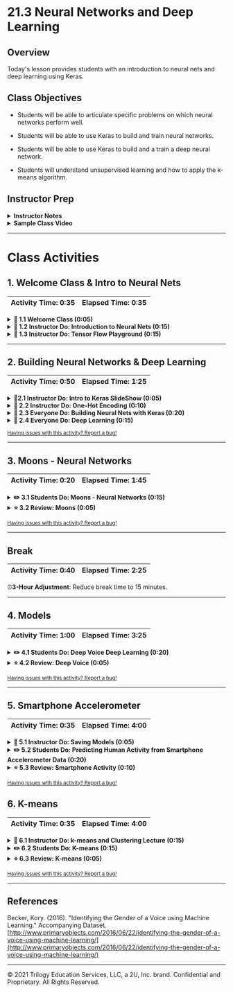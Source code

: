 # 21.3 Neural Networks and Deep Learning

## Overview

Today's lesson provides students with an introduction to neural nets and deep learning using Keras.

## Class Objectives

* Students will be able to articulate specific problems on which neural networks perform well.

* Students will be able to use Keras to build and train neural networks.

* Students will be able to use Keras to build and a train a deep neural network.

* Students will understand unsupervised learning and how to apply the k-means algorithm.

## Instructor Prep

<details>
  <summary><strong>Instructor Notes</summary></strong>

* You may find that this lesson falls on a weekday due to a holiday shifting the course schedule. In this case, we have provided notes within the LP that will allow you to **easily adjust the length of the lesson to fit into a weekday class**.

  * Be on the lookout for a ⏰**3-Hour Adjustment** note at the top of activities in this Lesson Plan. If this class is being taught on a weekday, please utilize the directions found in the note. Keep in mind that breaks will be reduced from 40 minutes to the typical 15 minutes for a weekday class as well.

  * Shortening these activities could potentially limit the students' ability to finish them, so please remind them to utilize office hours to clear up any questions they may have.

* As a reminder these slideshows are for instructor use only - when distributing slides to students, please first export the slides to a PDF file. You may then send out the PDF file.

* Please reference our [Student FAQ](../../../05-Instructor-Resources/README.md#unit-21-machine-learning) for answers to questions frequently asked by students of this program. If you have any recommendations for additional questions, feel free to log an issue or a pull request with your desired additions.

</details>

<details>
  <summary><strong>Sample Class Video</summary></strong>

* To view an example class lecture visit (Note video may not reflect latest lesson plan): [Class Video](https://codingbootcamp.hosted.panopto.com/Panopto/Pages/Viewer.aspx?id=f41f4277-27b6-4462-a187-aa88002a53f2)

</details>

- - -

# Class Activities

## 1. Welcome Class & Intro to Neural Nets

| Activity Time:       0:35 |  Elapsed Time:      0:35  |
|---------------------------|---------------------------|

<details>
  <summary><strong> 📣 1.1 Welcome Class (0:05)</strong></summary>

* Explain that today's class will first discuss neural networks and deep learning. Then, move onto the k-means unsupervised clustering algorithm.

</details>

<details>
  <summary><strong> 📣 1.2 Instructor Do: Introduction to Neural Nets (0:15)</strong></summary>

* Walk through slides 1-14 (Intro to Neural Networks) of the [slideshow](https://drive.google.com/open?id=14voz4G22b6m-zBVih7Vf1CtbAkweQKyGD-W3yK4ZwdA) and highlight the following:

  * Discuss a few motivating examples of Neural Networks and Deep Learning.

  * Explain that an Artificial Neuron mimics the behavior of a biological neuron in the brain.

  * Explain that an Artificial Neural Network is simply an architecture of interconnected neurons.

  * Explain that a Neural Network processes information in similar ways to the brain. Inputs flow through the network and are trained to detect higher level features as the progress through the network until an output or decision can be made.

  * Show that Neural Networks are just layer of connected Neurons.

  * Point out that unlike other machine learning models, neural network models can be used for two-class classification, multi-class classification, probability, and regression using the same basic structure.

    * Explain that the most common output of a neural network is a two-class classification or probability.

  * Explain that Neural Networks are trained by feeding inputs (i.e. pictures of cats and dogs) through a network, calculating an output, comparing that to a known label, and then using any error to update all of the weights in the network. A Neural Network essentially learns by adjusting it's weights between each node. This controls the activation of neurons.

  * Show an example of using a trained network to predict the label of a cat or a dog in an image.

  * Ask for any additional questions before moving on.

  </details>

<details>
  <summary><strong> 📣 1.3 Instructor Do: Tensor Flow Playground (0:15)</strong></summary>

* Explain that one of the best ways to develop an intuition for how neural nets work is to watch them learn.

* Explain that [Tensor Flow Playground](http://playground.tensorflow.org) is a website where users can configure and train a neural network on different kinds of problems.

* Explain that the objective of this demonstration is to enhance students' intuition for what kinds of problems neural nets perform well on, and how they learn over time.

* Navigate to the [Tensor Flow Playground](http://playground.tensorflow.org/).

  * Send out the link and encourage students to follow along.

  ![tfp_home.png](Images/tfp_home.png)

* Take a moment to explain the layout of the page to the class.

* Note the "play" button in the top left corner of the page. Explain that clicking this starts training the network.

  ![tf_play.png](Images/tf_play.png)

* In the same row as the play button, there are dropdowns for **Learning Rate**; **Activation Function**; **Regularization**; etc.

  * Explain that these options affect how quickly a network learns, and influence the goodness of its predictions.

  * Explain that tuning these parameters is important, but advanced.

  * For now, leave this row as-is.

* Below this row are headings for **Data**; **Features**; **Hidden Layers**; and **Output**.

* Under **Data**, select the data set on which to train the model.

* Instruct students to select the two blobs in the bottom left.

  ![two_blobs.png](Images/two_blobs.png)

* Explain that changing the **Features** allows the user to  specify properties to look for in the input data.

  * Instruct students to select only x<sub>1</sub> and x<sub>2</sub>, which should be the defaults.

  ![x1_x2.png](Images/x1_x2.png)

* **Hidden Layers** identify "higher-order" patterns and correlations amongst input features.

  * Instruct students to remove all but one hidden layer.

  * Instruct students to configure their hidden layer with 6 neurons.

  * Explain that a common rule of thumb for 3-layer networks is to use three times as many nodes in the hidden layer as in the input layer.

  ![tfp_hidden_layer.png](Images/tfp_hidden_layer.png)

* Finally, note the **Output** image, which plots the network's decision boundaries as it learns.

  * Point out that the output image displays the two blobs in the data on the left.

  ![tfp_setup.png](Images/tfp_setup.png)

* Ask a student to explain how a successful classifier would draw a decision boundary for this data.

  * A good classifier would draw a line between the blobs.

* Emphasize that this data set is **linearly separable**.

* Start training the network, and call attention to the output image on the right-hand side of the page.

* Begin training the model by clicking the play button in the top left corner.

* Point out that, right after the play button is pressed, the fit _changed_ over time.

* The network draws a linear decision boundary, as expected.

  ![nnet_linear_classification.png](Images/nnet_linear_classification.png)

* Explain that this isn't new: A variety of sklearn classifiers already covered in class can draw this boundary just fine.

* Ask a student to name one sklearn model that could distinguish between these two regions.

  * The prototypical model for classifying two distinct regions is **logistic regression**.

* This example shows that neural networks can easily solve linear problems, but doesn't demonstrate their efficacy at modeling nonlinearities.

* Explain to students that neural nets are particularly powerful at modeling nonlinearities.

  * This implies they should be good at distinguishing linearly separable regions, as well.

* Click the blob-in-circle data set on the left.

  ![blob_in_circle.png](Images/blob_in_circle.png)

* Highlight that these two regions are highly nonlinear.

  * The nonlinearity is due to the fact that the regions are separated by a circle, so there's no single _line_ that can be drawn to distinguish them.

* Now, train the network, and observe how neural nets learn nonlinearities.

  * Click the play button in the top left.

  * Point out that, as before, the decision boundary changes in time.

  * Highlight that it takes much longer for the network to find the circular decision boundary than the linear one.

  * It does, nevertheless, manage to separate the regions.

  * Emphasize that this is a huge win over classical methods!

* Explain that, while this is a complicated function to fit, more complicated nonlinearities are common.

* Instruct students to select the spiral data on the left.

  ![spiral.png](Images/spiral.png)

* Point out that this is much more complicated than a simple circle.

* Click the play button in the top left.

* Point out that, this time, the neural net doesn't do such a good job fitting the curves.

  * Point out that this implies there are problems our neural net can't solve.

  ![nnet_failed_spiral.png](Images/nnet_failed_spiral.png)

* Explain that this is because the data is, in some sense, "too nonlinear" for this network.

* Explain that this is where **hidden layers** come in.

* Remind students that each layer of a network distills information that it receives from a previous layer.

  * Explain that, the more complex the nonlinearities in the data, the more "distillation steps" will be required for the network to "understand" where to draw its decision boundaries.

  * Explain that adding hidden layers increases the "level of nonlinearity" a network can detect and fit.

  * Explain that this is why **deep networks**—i.e., those with more than 3 layers—must be used to solve most interesting real-world problems.

* Explain that this problem is, in fact, rather difficult.

* Explain that it requires the addition of hidden layers; more input features; and configuration of the model's learning rate, activation function, and regularization methods.

* Explain that values like the **learning rate** are constants in the learning equations.

* Explain that such constants influence how quickly and how well the network learns.

* Explain that hyperparameter selection is a major topic in deep learning research.

* Set up TensorFlow Playground with the parameters shown in the image below, and click the play button in the top left.

  ![nnet_spiral_setup.png](Images/nnet_spiral_setup.png)

* Point out that the spiral takes much longer to fit than previous data sets.

  * Point out the number in the top left and immediately to the right of the play button.

    * This counts the number of training cycles, or **epochs**, over which the network has been trained.

  * Point out that it takes more epochs to train a network to fit the spiral than to train a network to fit either the circle or two blobs.

* Point out that the final fit still isn't perfect—but, it's extremely good relative to the complexity of the data set and the performance of alternative models.

  ![nnet_successful_spiral.png](Images/nnet_successful_spiral.png)

* Emphasize that this demonstration has shown us:

  * How neural networks learn over time.

  * What properties of a neural network determine how quickly it learns, as well as the goodness of its fit.

* Allow students a few minutes to experiment with the other datasets, features, and layers.

* Take a moment to address remaining questions before proceeding.

</details>

- - -

## 2. Building Neural Networks & Deep Learning

| Activity Time:       0:50 |  Elapsed Time:      1:25  |
|---------------------------|---------------------------|

<details>
  <summary><strong> 📣2.1 Instructor Do: Intro to Keras SlideShow (0:05)</strong></summary>

* Walk through slides 15-21 (Why Keras? Who keras?) of the [slideshow](https://drive.google.com/open?id=14voz4G22b6m-zBVih7Vf1CtbAkweQKyGD-W3yK4ZwdA)  and highlight the following:

  * Explain that we are going to use TensorFlow and Keras to build our Neural Networks. TensorFlow allows us to run our code across multiple platforms in a highly efficient way.

  * Explain that Keras is an abstraction layer on top of TensorFLow that makes it easier to build models. You can relate this to using Plotly.js to build charts instead of using the more verbose D3.js library.

  * Show an example of how Keras provides the standard `model -> fit -> predict` interface that they are used to seeing (with a few additional steps that will be covered later).

  * Finally, ask students to install Keras in their python environment using `conda install tensorflow` and `conda install keras` and then test the install by importing keras in a jupyter notebook using `import tensorflow.keras`.

</details>

<details>
  <summary><strong> 📣 2.2 Instructor Do: One-Hot Encoding (0:10)</strong></summary>

* This activity is an introduction to one-hot encoding; an essential step in building a neural network classifier.

* Launch Jupyter Notebook, and step through the [01-Ins_One_Hot_Encoding/One_Hot_Encoding.ipynb](Activities/01-Ins_One_Hot_Encoding/Solved/One_Hot_Encoding.ipynb) notebook.

* Explain that when data contains strings for labels, they need to be converted to numeric values.

* Show the example of an input that contains the strings `dog` and `cat`.

  ![Ins_One_Hot_Encoding1](Images/Ins_One_Hot_Encoding1.png)

* Explain that these labels can be converted into numeric values in two steps.

  1. First, label encoding converts our classes into a numeric value as show in the iris example.

  ![Ins_One_Hot_Encoding2](Images/Ins_One_Hot_Encoding2.png)
  ![Ins_One_Hot_Encoding3](Images/Ins_One_Hot_Encoding3.png)

  * Loop through the encoded values to show students the results.

    ![One_Hot_Encoding_labels.png](Images/One_Hot_Encoding_labels.png)

  2. One-Hot Encoding converts that numeric value to a one-hot encoded array. One-Hot Encoding avoids biasing the model by applying numeric classes.

  ![Ins_One_Hot_Encoding4.png](Images/Ins_One_Hot_Encoding4.png)

* Explain that this processes will be frequently used when classifying data using neural networks.

* Send out a reference for students that are interested in learning more about [One-Hot Encoding](https://machinelearningmastery.com/why-one-hot-encode-data-in-machine-learning/).

* Take a moment to address remaining questions before proceeding.

</details>

<details>
  <summary><strong> 🎉 2.3 Everyone Do: Building Neural Nets with Keras (0:20) </strong></summary>

* ⏰**3-Hour Adjustment**: Reduce activity time to 15 minutes.

* This activity is designed to have students practice creating a simple neural network with Keras by replicating a visual representation.  Students should follow along with the instructor demonstration.

* Open [02-Evr_First_Neural_Network/First_Neural_Network.ipynb](Activities/02-Evr_First_Neural_Network/Solved/First_Neural_Network.ipynb) and send out the unsolved version to students: [02-Evr_First_Neural_Network/First_Neural_Network.ipynb](Activities/02-Evr_First_Neural_Network/Unsolved/First_Neural_Network.ipynb).

  * The goal of this activity is to create a neural network that matches the diagram below to classify data.

    ![nnet.png](Images/nnet.png)

    * First, use sklearn to build a dataset with 100 samples and 3 features.  Then, create our training and testing data.

    ![Evr_First_Neural_Network1.png](Images/Evr_First_Neural_Network1.png)

    ![Evr_First_Neural_Network2.png](Images/Evr_First_Neural_Network2.png)

    * Scale the feature data using the StandardScaler.  Remember to scale both the testing and training data.

      * Scaling is extremely important with neural networks.  Without scaling, it is difficult for the training cycle to converge.

      ![Evr_First_Neural_Network3.png](Images/Evr_First_Neural_Network3.png)

      ![Evr_First_Neural_Network4.png](Images/Evr_First_Neural_Network4.png)

    * Note that for regressions the y-values will also be scaled, but in this case it is not necessary since one-hot-encoding is used for the outputs.

      ![Evr_First_Neural_Network5.png](Images/Evr_First_Neural_Network5.png)

    * Create a sequential model.  This means that the data flows from layer to the next.

      ![Evr_First_Neural_Network6.png](Images/Evr_First_Neural_Network6.png)

    * Next, add a layer to the function using `Dense` (for a densely connected layer).

      * Here, specify the number of of inputs as the `input_dim` parameter which should be equal to the input dimensions (number of features).

      * Additionally, `units` is the number of desired nodes in the layer.

      * Also, specify the type of activation function.  Here, ReLu is used.

      ![Evr_First_Neural_Network7.png](Images/Evr_First_Neural_Network7.png)

    * Add an output layer.

      * Since this is a classification model, the number of nodes in this layer should equal the possible outcomes or classes.  For example, if three outcomes were available, then this layer would have 3 nodes.  This example has two outcomes, therefore two nodes are used.

      * The softmax activation function is used which is typically used in a neural network classifier.

      ![Evr_First_Neural_Network8.png](Images/Evr_First_Neural_Network8.png)

    * `model.summary()` gives us the output shape as expected; 4 nodes in the first layer and 2 in the final layer.

      ![Evr_First_Neural_Network9.png](Images/Evr_First_Neural_Network9.png)

    * Now that the structure of the model has been defined, it is compiled using a loss function and optimizer.

      * Use Categorical Crossentropy for classification models and MSE (Mean Squared Error) for linear regression.

      * Here, an additional training metric, `accuracy`, is also specified.

      ![Evr_First_Neural_Network10.png](Images/Evr_First_Neural_Network10.png)

    * Finally, train (fit) the model!

      * Training consists of using the optimizer and loss function to update weights during each iteration of your training cycle.  This training using 1000 iterations or epochs.

      ![Evr_First_Neural_Network11.png](Images/Evr_First_Neural_Network11.png)

    * Evaluate the model using our testing data.

      ![Evr_First_Neural_Network11.png](Images/Evr_First_Neural_Network12.png)

    * Make predictions with the model.

      ![Evr_First_Neural_Network12.png](Images/Evr_First_Neural_Network13.png)

</details>

<details>
  <summary><strong> 🎉 2.4 Everyone Do: Deep Learning (0:15) </strong></summary>

* ⏰**3-Hour Adjustment**: Reduce activity time to 10 minutes.

* This activity compares a regular neural network to a deep learning network. It is designed to be lived coded along with students.

* Open [03-Evr_Deep_Learning/Deep_Learning.ipynb](Activities/03-Evr_Deep_Learning/Solved/Deep_Learning.ipynb) as a resource and send out the unsolved version to students: [03-Evr_Deep_Learning/Deep_Learning.ipynb](Activities/03-Evr_Deep_Learning/Unsolved/Deep_Learning.ipynb)

  * First, show that the output for this dataset is a set of concentric circles where the inner circle is one class and the outer circle is another class.

  ![Evr_Deep_Learning1](Images/Evr_Deep_Learning1.png)

  * This is a classification problem.  Many classification models are designed to simply draw a line between two **linearly separable** regions of a space. However, this dataset is **non-linear** and no such line can be used to designate between the two classes.

  * Reiterate that neural networks are great at classifying non-linear data.

  * First, scale and pre-process the data. This is always the first step before using a neural network.

  ![Evr_Deep_Learning2](Images/Evr_Deep_Learning2.png)

  * This example compares two models.  The first is a regular neural network of 2 inputs, 6 hidden nodes, and 2 output nodes.  The second is a a deep neural network possessing a second hidden layer with 6 hidden nodes. These extra nodes help the network adapt to the non-linear data.

    * First, build the neural network with one hidden layer.

    * Note that the rule-of-thumb for a neural network is to have triple the amount of nodes in the hidden layer as the number of inputs. (This is not true of deep learning.)

    ![Evr_Deep_Learning3](Images/Evr_Deep_Learning3.png)

    * Then, build a deep learning neural network with a second layer of 6 nodes.

    ![Evr_Deep_Learning4](Images/Evr_Deep_Learning4.png)

  * Finally, show that the deep learning neural network has an accuracy score of .92 while the regular neural network has an accuracy score of .68.

    * Remember to use the test set to validate the model.

    ![Evr_Deep_Learning5](Images/Evr_Deep_Learning5.png)

</details>

<sub>[Having issues with this activity? Report a bug!](https://bit.ly/2Rnp8Cf)</sub>

- - -

## 3. Moons - Neural Networks

| Activity Time:       0:20 |  Elapsed Time:      1:45  |
|---------------------------|---------------------------|

<details>
  <summary><strong> ✏️ 3.1 Students Do: Moons - Neural Networks (0:15) </strong></summary>

* ⏰**3-Hour Adjustment**: Reduce activity time to 10 minutes.

* In this activity, students will create a regular Neural Network and a Deep Neural Network. Then, compare the accuracy of each.

* **Files**

  * [04-Stu_Moons/Moons.ipynb](Activities/04-Stu_Moons_Neural_Networks/Unsolved/Moons.ipynb)

* **Instructions:** [04-Stu_Moons/README.md](Activities/04-Stu_Moons_Neural_Networks/README.md)

  * Create a Neural Network and Deep Neural Network Classifier that correctly classifies both moons from the dataset.

  * Train both models using 100 training epochs.

  * Compare the accuracy of both models.

* **Bonus:**

  * Try to find the minimal architecture (number of nodes) and minimum training iterations required to achieve a score of at least .90.

</details>

<details>
  <summary><strong> ⭐ 3.2 Review: Moons (0:05)</strong></summary>

* Open [04-Stu_Moons/Moons.ipynb](Activities/04-Stu_Moons_Neural_Networks/Solved/Moons.ipynb) and walk through the solution.

  * First, show that the output for this dataset is a set of interweaving half circles (moons).

  ![Stu_Moons1](Images/Stu_Moons1.png)

  * Explain that this is another example of a classification problem where a neural network can excel by adapting to the non-linearity of the dataset.

  * Quickly show that the steps for pre-processing, building, compiling, and training the model are all the same as before.

  * Point out that once again, our deep learning model outperforms the standard neural network.

  ![Stu_Moons2](Images/Stu_Moons2.png)

</details>

<sub>[Having issues with this activity? Report a bug!](https://bit.ly/39SgBxF)</sub>

- - -

## Break

| Activity Time:       0:40 |  Elapsed Time:      2:25  |
|---------------------------|---------------------------|

⏰**3-Hour Adjustment**: Reduce break time to 15 minutes.

- - -

## 4. Models

| Activity Time:       1:00 |  Elapsed Time:      3:25  |
|---------------------------|---------------------------|

<details>
  <summary><strong> ✏️ 4.1 Students Do: Deep Voice Deep Learning (0:20)</strong></summary>

* ⏰**3-Hour Adjustment**: Skip this **Students Do** activity and continue on to the review activity.

* In this activity, students apply a deep learning neural network to predict the gender of a voice using acoustic properties of the voice and speech.

* Explain that they will be are revisiting the voice gender dataset from the previous class, but this time applying a neural network classifier.

* **Files**

  * [05-Stu_Voice_Recognition.ipynb](Activities/05-Stu_Deep_Voice_Deep_Learning/Unsolved/Voice_Recognition.ipynb)

  * [05-Stu_Deep_Voice/voice.csv](Activities/05-Stu_Deep_Voice_Deep_Learning/Resources/voice.csv)

  * [05-Stu_Deep_Voice/voice.md](Activities/05-Stu_Deep_Voice_Deep_Learning/Resources/voice.md)

* **Instructions:** [05-Stu_Deep_Voice/README.md](Activities/05-Stu_Deep_Voice_Deep_Learning/README.md)

  * Create a deep learning model with 2 hidden layers.  Each layer should have 100 nodes.

  * Compile and fit the model.

  * Quantify (score) the model.

  * Use the first 5 testing data points to make predictions.  Then, compare the predictions to the actual labels.

</details>

<details>
  <summary><strong> ⭐ 4.2 Review: Deep Voice (0:05) </strong></summary>

* **⏰3-Hour Adjustment**: This review activity is now an **Everyone Do**.

  * Spend only 15 minutes on this activity.

  * Use the review section as guidance for talking points as you live-code along with the students.

  * Be sure to take your time and answer all student questions along the way.

* Point out that this dataset requires applying label encoding and one-hot encoding on the y-labels since they are categorical and contain the strings `male` and `female`.

  ![Stu_Deep_Voice1](Images/Stu_Deep_Voice1.png)

* Explain that for this model, a more complex network is designed with 100 nodes in each hidden layer. This larger number of nodes will allow the neural network to adapt to the dataset.

  ![Stu_Deep_Voice2](Images/Stu_Deep_Voice2.png)

* Warn students that neural networks are often prone to over-fitting. Neural Network architectures should always be validated to ensure that they are not over-fitting to the training data and thus performing poorly on new data values.

* Explain that the `predict_classes` method makes a prediction and returns the original categorical encoding. The `inverse_transform` of our label encoder is applied to convert the encoded prediction to the original string value of `male` or `female`.

  ![Stu_Deep_Voice3](Images/Stu_Deep_Voice3.png)

* Ask students if they have any questions before moving on.

</details>

<sub>[Having issues with this activity? Report a bug!](https://bit.ly/3c2U1DW)</sub>

- - -

## 5. Smartphone Accelerometer

| Activity Time:       0:35 |  Elapsed Time:      4:00  |
|---------------------------|---------------------------|

<details>
  <summary><strong> 📣 5.1 Instructor Do: Saving Models (0:05)</strong></summary>

* Explain that training a Neural Network can be expensive and time consuming. However, Keras provides a mechanism for saving and loading trained models.

* Open [06-Ins_Saving_Models/Saving_Models.ipynb](Activities/06-Ins_Saving_Models/Solved/Saving_Models.ipynb) in jupyter notebook, and demonstrate to students how to save the trained model created in the previous activity.

* Show that `model.save("modelname.h5")` can be called to save a trained model.

  ![Ins_Saving_Models1](Images/Ins_Saving_Models1.png)

* Explain that the `.h5` file extension refers to the [HDF5 binary format](https://support.hdfgroup.org/HDF5/)

* The `load_model` function is used to load a saved model in Keras.

  ![Ins_Saving_Models2](Images/Ins_Saving_Models2.png)

* Explain that saving a loading models is a common way to share and reuse trained models.

  ![Ins_Saving_Models3](Images/Ins_Saving_Models3.png)

</details>

<details>
  <summary><strong> ✏️ 5.2 Students Do: Predicting Human Activity from Smartphone Accelerometer Data (0:20)</strong></summary>

* **⏰3-Hour Adjustment**: Reduce activity time to 15 minutes.

* **Files**

  * [07-Stu_Smartphone_SavingModels/Smartphone_Activity_Detector.ipynb](Activities/07-Stu_Smartphone_SavingModels/Unsolved/Smartphone_Activity_Detector.ipynb)

  * [07-Stu_Smartphone_SavingModels/X_train.txt](Activities/07-Stu_Smartphone_SavingModels/Resources/Train/X_train.txt)

  * [07-Stu_Smartphone_SavingModels/y_train.txt](Activities/07-Stu_Smartphone_SavingModels/Resources/Train/y_train.txt)

  * [07-Stu_Smartphone_SavingModels/X_test.txt](Activities/07-Stu_Smartphone_SavingModels/Resources/Test/X_test.txt)

  * [07-Stu_Smartphone_SavingModels/y_test.txt](Activities/07-Stu_Smartphone_SavingModels/Resources/Test/y_test.txt)

* **Instructions:** [07-Stu_Smartphone_SavingModels/README.txt](Activities/07-Stu_Smartphone_SavingModels/README.md)

* Follow the comments in the provided starter file to:

  * Encode necessary labels.

  * Build and train a deep learning model.

  * Save the model.

  * Load to model.

  * Use the loaded model to predict the activity of a smartphone user based one data point from the test set.

</details>

<details>
  <summary><strong> ⭐ 5.3 Review: Smartphone Activity (0:10)</strong></summary>

* Ask a student to explain what they had to do to complete the activity.

  * Remind the class that the point of the activity is to determine whether someone is standing, sitting, walking, etc., based on accelerometer data collected from their smartphones.

  * Point out that this is a **multi-class classification** problem, and reiterate that neural nets often perform well on such problems.

* Explain that the "shape" of the solution is as follows:

  * Load and preprocess data, including one-hot encoding of categorical data.

  * Create and fit the model.

  * Persist the model for later use.

  * Test the model's accuracy, and test its performance on a validation set.

* Point out that this is essentially the same process used with any machine learning algorithm.

* Launch Jupyter, and open the solved [07-Stu_Smartphone_SavingModels/Smartphone_Activity_Detector.ipynb](Activities/07-Stu_Smartphone_SavingModels/Solved/Smartphone_Activity_Detector.ipynb).

* Point out that the first several cells of the notebook simply use Pandas to load the _X_-training and _X_-testing data.

  ![load_x_data.png](Images/load_x_data.png)

* Point out that _y_ data is loaded differently.

* After loading `y_train_df`, `y_train` is created with [keras.utils.to_categorical](https://keras.io/utils/#to_categorical).

  * Remind students that `to_categorical` converts a row's class label into a one-hot encoded vector, with a `1` in the slot corresponding to the row's original class, and `0` elsewhere.

  * Remind students that this is done because neural networks require  _numerical_ inputs rather than strings. One-hot encoding maps string-based label encodings (e.g., the label `WALKING`) with a purely numerical vector (e.g., `[0, ..., 1, ..., 0]`, where the slot containing `1` corresponds to the label `WALKING`).

  ![one_hot.png](Images/one_hot.png)

* Point out that, after loading and preprocessing the training data, the test data is loaded.

  ![load_test.png)](Images/load_test.png)

* This concludes the preprocessing steps.

* Ask a student to explain how to initialize a Sequential model in Keras.

  * Explain that to initialize a sequential model, one simply calls the `Sequential` constructor.

  ![Smartphone_sequential.png](Images/Smartphone_sequential.png)

* Ask a student to explain the architecture of the network they built.

  * Remind students that this activity required them to build a 3-layer neural network.

* Ask a student to explain how they they added their hidden layers.

  * Explain that to add a layer to a sequential model, one simply calls `add`.

  * Explain that the input layer is a `Dense` layer.

* Ask a student to explain why this layer has `input_dim=X_train.shape[1]`.

  * Because `X_train.shape[1]` contains the number of columns in our data, it is used to set `input_dim`.

    ![Smartphone_hidden_layers.png](Images/Smartphone_hidden_layers.png)

* Ask a student to explain how they added their output layer.

  * Explain that to add the output layer, `add` is called yet again.

* Ask a student to explain why `y_train.shape[1]` is passed to the `Dense` constructor.

  * Remind students that the output layer must have one neuron corresponding to each class label in the training set. Each neuron generates a probability that the input belongs to _its_ corresponding class. These predictions can be aggregated to produce a single most likely class.

  ![Smartphone_output_layer.png](Images/Smartphone_output_layer.png)

* Now, the model is compiled and fit to the training data.

  * Explain that the defaults chosen for the parameters here should be taken as "fixed" for our purposes, but that students can and should experiment with different options later on in their machine learning practice.

  * Remind students that `epochs` refers to the number of iterations of adjusting weights using the optimizer and loss functions.

  ![Smartphone_compile.png](Images/Smartphone_compile.png)

  ![Smartphone_fit.png](Images/Smartphone_fit.png)

* Explain that, after training, the model is saved and loaded the with the `save` and `load_model` methods, respectively.

  ![Smartphone_save.png](Images/Smartphone_save.png)

* Ask a student to explain why saving a model might be important.

  * Remind students that training a network is computationally expensive, so saving the network's trained weights allows training to be bypassed when making predictions later.

* Finally, explain that the model is tested and used to make predictions in essentially the same way other machine learning models have been tested.

  ![Smartphone_final.png](Images/Smartphone_final.png)

* Take a moment to address remaining questions before slacking out the solution and dismissing class.

</details>

<sub>[Having issues with this activity? Report a bug!](https://bit.ly/3c05c0e)</sub>

## 6. K-means

| Activity Time:       0:35 |  Elapsed Time:      4:00  |
|---------------------------|---------------------------|

<details>
  <summary><strong> 📣 6.1 Instructor Do: k-means and Clustering Lecture (0:15)</strong></summary>

* Walk through slides 22-32 (k-means) of the [slideshow](https://drive.google.com/open?id=14voz4G22b6m-zBVih7Vf1CtbAkweQKyGD-W3yK4ZwdA) and highlight the following points:

  * Unsupervised machine learning algorithms draw inferences directly from the data without any previously labeled outputs (i.e. no `y` labels).

  * One common type of unsupervised learning is cluster analysis. That is, the algorithms attempt to group data into clusters based on relationships and features in the data.

    ![clustering.jpg](Images/clustering.jpg)

  * While clustering may be intuitive to humans, clustering algorithms have to decide which data points belong together.

    ![clustered.png](Images/clustered.png)

  * k-means clustering will group the data into `k` groups.

  * The cluster center is the mean of all the points belonging to that cluster. Therefore each point is closer to it’s own cluster’s center than it is to other cluster centers.

    ![cluster-centers.png](Images/cluster-centers.png)

  * A small k will create larger clusters.

    ![k2.png](Images/k2.png)

  * A large k will create smaller clusters.

    ![k6.png](Images/k6.png)

    * Point out that even though we consider identifying clusters to be intuitive, k-means clustering considers more complex relationships which can result in clusters that may defy expectations.

  * Explain that predicting new values with a trained k-means model means that you are looking at the cluster centers to see which cluster is closest to the new data.

    ![kmeans-predict.png](Images/kmeans-predict.png)

  * A centroid in geometry is the center of a geometric object, here it refers to the center of a cluster.

* Open [08-Ins_Kmeans/Kmeans.ipynb](Activities/08-Ins_Kmeans/Solved/Kmeans.ipynb) and walk through the code for k-means and highlight the following:

  * This example creates random data with four data clusters. This can be visualized through the scatter plot.

    ![four-clusters.png](Images/four-clusters.png)

  * Explain that since four clusters can be seen in the data, `k=4` is used when creating our k-means model.

    ![k4-model.png](Images/k4-model.png)

  * The model is fit to the data and the clusters are predicted.

    ![kmeans-fit-predict.png](Images/kmeans-fit-predict.png)

  * The cluster predictions can then be plotted to visually see if the model correctly clustered the data.

    ![kmeans-clustered.png](Images/kmeans-clustered.png)

</details>

<details>
  <summary><strong> ✏️ 6.2 Students Do: K-means (0:15)</strong></summary>

* **⏰3-Hour Adjustment**: Skip this **Students Do** activity and continue on to the review activity.

* **File**: [09-Stu_Kmeans/Kmeans.ipynb](Activities/09-Stu_Kmeans/Unsolved/Kmeans.ipynb)

* **Instructions:** [09-Stu_Kmeans/README.md](Activities/09-Stu_Kmeans/README.md)

  * Use the starter code to fit a Kmeans model to a dataset.

  * Visualize the results by creating a plot that looks like the following.

    ![Stu_Kmeans_plot](Images/Stu_Kmeans_plot.png)

* **Bonus:**

  * Look up how to get the centers of the k-means clusters and plot them!

</details>

<details>
  <summary><strong>⭐ 6.3 Review: K-means (0:05)</strong></summary>

* **⏰3-Hour Adjustment**: This review activity is now an **Everyone Do**.

  * Spend only 15 minutes on this activity.

  * Use the review section as guidance for talking points as you live-code along with the students.

  * Be sure to take your time and answer all student questions along the way.

* Open up the solution, [09-Stu_Kmeans/Kmeans.ipynb](Activities/09-Stu_Kmeans/Solved/Kmeans.ipynb) and walk through the code. Be sure to explain the following:

  * The data for this activity was generated with 6 clusters.

    ![six-clusters.png](Images/six-clusters.png)

  * However, 12 clusters was required for this assignment.

  * Normally, when clustering is used, the user has a general idea about how many clusters are appropriate.  Sometimes, it does not correlate with the number of clusters that are expected after a visual inspection.

    * Contextualize this for students by giving the following example: Imagine looking at a plot of employee skills.  One of the clusters represents programmers, but within that group there exists python programmers and javascript programmers as sub-groups.

    ![k12-model.png](Images/k12-model.png)

  * Use the predicted clusters to show how the algorithm decided to split the data into 12 unique clusters.

    ![clusters-predicted.png](Images/clusters-predicted.png)

  * Show that the `cluster_centers_` attribute from the trained model is used to plot the cluster centers. The `labels_` attribute is used to plot the color of each cluster.

    ![cluster-centers-attributes.png](Images/cluster-centers-attributes.png)

    ![scatter-with-cluster-centers.png](Images/scatter-with-cluster-centers.png)

</details>

<sub>[Having issues with this activity? Report a bug!](https://bit.ly/2USSIlr)</sub>

- - -

## References

Becker, Kory. (2016). "Identifying the Gender of a Voice using Machine Learning." Accompanying Dataset. [http://www.primaryobjects.com/2016/06/22/identifying-the-gender-of-a-voice-using-machine-learning/](http://www.primaryobjects.com/2016/06/22/identifying-the-gender-of-a-voice-using-machine-learning/)

- - -

© 2021 Trilogy Education Services, LLC, a 2U, Inc. brand. Confidential and Proprietary. All Rights Reserved.
